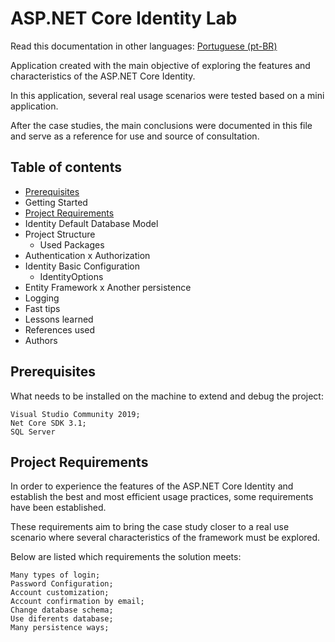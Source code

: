 # ASP.NET Core Identity Lab

Read this documentation in other languages: [Portuguese (pt-BR)](README-pt-BR.md)

Application created with the main objective of exploring the features and characteristics of the ASP.NET Core Identity.

In this application, several real usage scenarios were tested based on a mini application.

After the case studies, the main conclusions were documented in this file and serve as a reference for use and source of consultation.

## Table of contents

* [Prerequisites](#prerequisites)
* Getting Started
* [Project Requirements](#project-requirements)
* Identity Default Database Model
* Project Structure
    * Used Packages
* Authentication x Authorization
* Identity Basic Configuration 
    * IdentityOptions
* Entity Framework x Another persistence
* Logging
* Fast tips
* Lessons learned
* References used
* Authors

## Prerequisites

What needs to be installed on the machine to extend and debug the project:

    Visual Studio Community 2019;
    Net Core SDK 3.1;
    SQL Server

## Project Requirements

In order to experience the features of the ASP.NET Core Identity and establish the best and most efficient usage practices, some requirements have been established.

These requirements aim to bring the case study closer to a real use scenario where several characteristics of the framework must be explored.

Below are listed which requirements the solution meets:

    Many types of login;
	Password Configuration;
	Account customization;
	Account confirmation by email;
	Change database schema;
	Use diferents database;
	Many persistence ways;